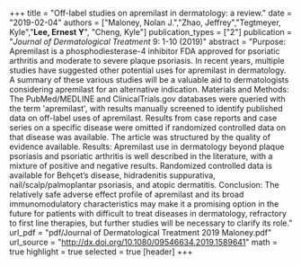 +++
title = "Off-label studies on apremilast in dermatology: a review."
date = "2019-02-04"
authors = ["Maloney, Nolan J.","Zhao, Jeffrey","Tegtmeyer, Kyle","**Lee, Ernest Y**", "Cheng, Kyle"]
publication_types = ["2"]
publication = "*Journal of Dermatological Treatment* 9: 1-10 (2019)"
abstract = "Purpose: Apremilast is a phosphodiesterase-4 inhibitor FDA approved for psoriatic arthritis and moderate to severe plaque psoriasis. In recent years, multiple studies have suggested other potential uses for apremilast in dermatology. A summary of these various studies will be a valuable aid to dermatologists considering apremilast for an alternative indication. Materials and Methods: The PubMed/MEDLINE and ClinicalTrials.gov databases were queried with the term 'apremilast', with results manually screened to identify published data on off-label uses of apremilast. Results from case reports and case series on a specific disease were omitted if randomized controlled data on that disease was available. The article was structured by the quality of evidence available. Results: Apremilast use in dermatology beyond plaque psoriasis and psoriatic arthritis is well described in the literature, with a mixture of positive and negative results. Randomized controlled data is available for Behçet’s disease, hidradenitis suppurativa, nail/scalp/palmoplantar psoriasis, and atopic dermatitis.  Conclusion: The relatively safe adverse effect profile of apremilast and its broad immunomodulatory characteristics may make it a promising option in the future for patients with difficult to treat diseases in dermatology, refractory to first line therapies, but further studies will be necessary to clarify its role."
url_pdf = "pdf/Journal of Dermatological Treatment 2019 Maloney.pdf"
url_source = "http://dx.doi.org/10.1080/09546634.2019.1589641"
math = true
highlight = true
selected = true
[header]
+++